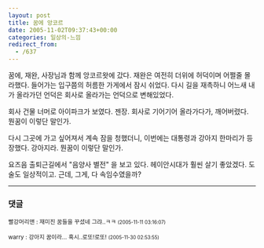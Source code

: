 ```yaml
---
layout: post
title: 꿈에 앙코르
date: 2005-11-02T09:37:43+00:00
categories: 일상의-느낌
redirect_from:
  - /637
---
```


꿈에, 재완, 사장님과 함께 앙코르왓에 갔다. 재완은 여전히 더위에 허덕이며 어쩔줄 몰라했다. 들어가는 입구쯤의 허름한 가게에서 잠시 쉬었다. 다시 길을 재촉하니 어느새 내가 올라가던 언덕은 회사로 올라가는 언덕으로 변해있었다.

회사 건물 너머로 아이파크가 보였다. 젠장. 회사로 기어기어 올라가다가, 깨어버렸다. 뭔꿈이 이렇단 말인가.

다시 그곳에 가고 싶어져서 계속 잠을 청했더니, 이번에는 대통령과 강아지 한마리가 등장했다. 강아지라. 뭔꿈이 이렇단 말인가.

요즈음 출퇴근길에서 "음양사 별전" 을 보고 있다. 헤이안시대가 훨씬 살기 좋았겠다. 도술도 일상적이고. 근데, 그게, 다 속임수였을까?

* * *

### 댓글



<!--- cmt:1050 --->
<!--- mail: --->
<!--- parent:0 --->

<small class=comment>빨강머리앤 : 재미진 꿈들을 꾸셨네 그랴..ㅋㅋ <small>(2005-11-11 03:16:07)</small></small>


<!--- cmt:1051 --->
<!--- mail: --->
<!--- parent:0 --->

<small class=comment>warry : 강아지 꿈이라... 혹시..로또!로또! <small>(2005-11-30 02:53:55)</small></small>

